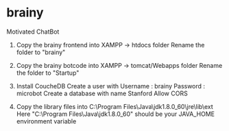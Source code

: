 # brainy
Motivated ChatBot

1) Copy the brainy frontend into XAMPP -> htdocs folder
Rename the folder to "brainy"

2) Copy the brainy botcode into XAMPP -> tomcat/Webapps folder
Rename the folder to "Startup"

3) Install CoucheDB
Create a user with
Username : brainy
Password : microbot
Create a database with name Stanford
Allow CORS 

4) Copy the library files into 
C:\Program Files\Java\jdk1.8.0_60\jre\lib\ext
Here "C:\Program Files\Java\jdk1.8.0_60" should be your JAVA_HOME environment variable
